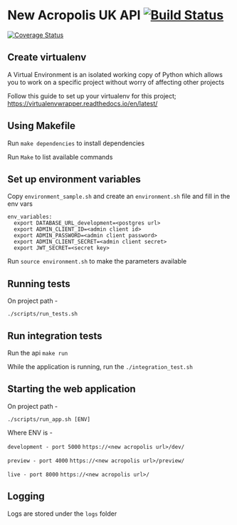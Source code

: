 # New Acropolis UK API  [![Build Status](https://travis-ci.org/NewAcropolis/api.svg?branch=master)](https://travis-ci.org/NewAcropolis/api)
[![Coverage Status](https://coveralls.io/repos/github/NewAcropolis/api/badge.svg?branch=master)](https://coveralls.io/github/NewAcropolis/api?branch=master)

## Create virtualenv

A Virtual Environment is an isolated working copy of Python which
allows you to work on a specific project without worry of affecting other projects

Follow this guide to set up your virtualenv for this project;
https://virtualenvwrapper.readthedocs.io/en/latest/

## Using Makefile

Run `make dependencies` to install dependencies

Run `Make` to list available commands

## Set up environment variables

Copy `environment_sample.sh` and create an `environment.sh` file and fill in the env vars

```
env_variables:
  export DATABASE_URL_development=<postgres url>
  export ADMIN_CLIENT_ID=<admin client id>
  export ADMIN_PASSWORD=<admin client password>
  export ADMIN_CLIENT_SECRET=<admin client secret>
  export JWT_SECRET=<secret key>
```

Run `source environment.sh` to make the parameters available

## Running tests

On project path -

```shell
./scripts/run_tests.sh
```

## Run integration tests

Run the api `make run`

While the application is running, run the `./integration_test.sh`

## Starting the web application

On project path -

```shell
./scripts/run_app.sh [ENV]
```

Where ENV is -

`development - port 5000`
`https://<new acropolis url>/dev/`

`preview - port 4000`
`https://<new acropolis url>/preview/`

`live - port 8000`
`https://<new acropolis url>/`

## Logging

Logs are stored under the `logs` folder
